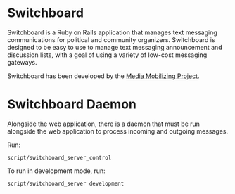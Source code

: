 # Switchboard

Switchboard is a Ruby on Rails application that manages text messaging communications for political and community organizers.  Switchboard is designed to be easy to use to manage text messaging announcement and discussion lists, with a goal of using a variety of low-cost messaging gateways.  

Switchboard has been developed by the [Media Mobilizing Project](http://mediamobilizingproject.org).

# Switchboard Daemon

Alongside the web application, there is a daemon that must be run alongside
the web application to process incoming and outgoing messages.

Run:
  
    script/switchboard_server_control 

To run in development mode, run:

    script/switchboard_server development

